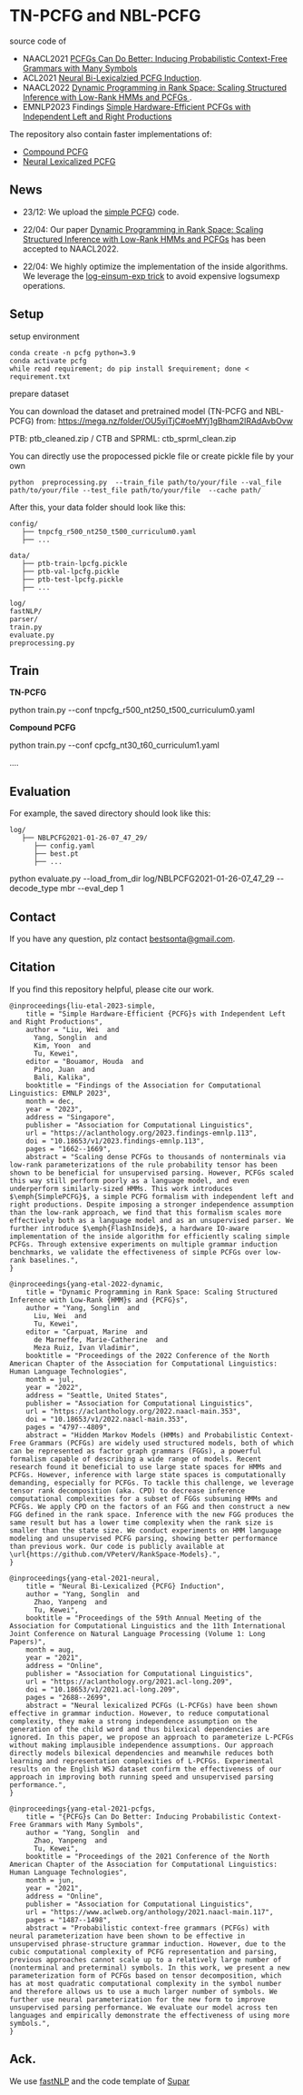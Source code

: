 # TN-PCFG and NBL-PCFG

source code of  
- NAACL2021 [PCFGs Can Do Better: Inducing Probabilistic Context-Free Grammars with Many Symbols](https://www.aclweb.org/anthology/2021.naacl-main.117.pdf) 
- ACL2021 [Neural Bi-Lexicalzied PCFG Induction](http://faculty.sist.shanghaitech.edu.cn/faculty/tukw/acl21pcfg.pdf).
- NAACL2022 [Dynamic Programming in Rank Space: Scaling Structured Inference with Low-Rank HMMs and PCFGs 
](https://faculty.sist.shanghaitech.edu.cn/faculty/tukw/naacl22rank.pdf).
- EMNLP2023 Findings [Simple Hardware-Efficient PCFGs with Independent Left and Right Productions](https://aclanthology.org/2023.findings-emnlp.113.pdf)

The repository also contain faster implementations of:

-  [Compound PCFG](https://www.aclweb.org/anthology/P19-1228/)
-  [Neural Lexicalized PCFG](https://www.aclweb.org/anthology/2020.tacl-1.42/)


## News
- 23/12: We upload the [simple PCFG](https://aclanthology.org/2023.findings-emnlp.113.pdf)) code.

- 22/04: Our paper [Dynamic Programming in Rank Space: Scaling Structured Inference with Low-Rank HMMs and PCFGs](https://openreview.net/forum?id=KBpfIEHa9Th) has been accepted to NAACL2022.

- 22/04: We highly optimize the implementation of the inside algorithms. We leverage the [log-einsum-exp trick](https://arxiv.org/abs/2004.06231) to avoid expensive logsumexp operations.
           
## Setup

setup environment 

```
conda create -n pcfg python=3.9
conda activate pcfg
while read requirement; do pip install $requirement; done < requirement.txt 
```

prepare dataset

You can download the dataset and pretrained model (TN-PCFG and NBL-PCFG) from:  https://mega.nz/folder/OU5yiTjC#oeMYj1gBhqm2lRAdAvbOvw

PTB:  ptb_cleaned.zip / CTB and SPRML: ctb_sprml_clean.zip

You can directly use the propocessed pickle file or create pickle file by your own

```
python  preprocessing.py  --train_file path/to/your/file --val_file path/to/your/file --test_file path/to/your/file  --cache path/
```

After this, your data folder should look like this:

```
config/
   ├── tnpcfg_r500_nt250_t500_curriculum0.yaml
   ├── ...
  
data/
   ├── ptb-train-lpcfg.pickle    
   ├── ptb-val-lpcfg.pickle
   ├── ptb-test-lpcfg.pickle
   ├── ...
   
log/
fastNLP/
parser/
train.py
evaluate.py
preprocessing.py
```



## Train

**TN-PCFG**

python train.py  --conf tnpcfg_r500_nt250_t500_curriculum0.yaml

**Compound PCFG**

python train.py --conf cpcfg_nt30_t60_curriculum1.yaml

....

## Evaluation

For example, the saved directory should look like this:

```
log/
   ├── NBLPCFG2021-01-26-07_47_29/
   	  ├── config.yaml
   	  ├── best.pt
   	  ├── ...
```

python evaluate.py --load_from_dir log/NBLPCFG2021-01-26-07_47_29  --decode_type mbr --eval_dep 1 


## Contact

If you have any question, plz contact bestsonta@gmail.com. 

## Citation
If you find this repository helpful, please cite our work.


```
@inproceedings{liu-etal-2023-simple,
    title = "Simple Hardware-Efficient {PCFG}s with Independent Left and Right Productions",
    author = "Liu, Wei  and
      Yang, Songlin  and
      Kim, Yoon  and
      Tu, Kewei",
    editor = "Bouamor, Houda  and
      Pino, Juan  and
      Bali, Kalika",
    booktitle = "Findings of the Association for Computational Linguistics: EMNLP 2023",
    month = dec,
    year = "2023",
    address = "Singapore",
    publisher = "Association for Computational Linguistics",
    url = "https://aclanthology.org/2023.findings-emnlp.113",
    doi = "10.18653/v1/2023.findings-emnlp.113",
    pages = "1662--1669",
    abstract = "Scaling dense PCFGs to thousands of nonterminals via low-rank parameterizations of the rule probability tensor has been shown to be beneficial for unsupervised parsing. However, PCFGs scaled this way still perform poorly as a language model, and even underperform similarly-sized HMMs. This work introduces $\emph{SimplePCFG}$, a simple PCFG formalism with independent left and right productions. Despite imposing a stronger independence assumption than the low-rank approach, we find that this formalism scales more effectively both as a language model and as an unsupervised parser. We further introduce $\emph{FlashInside}$, a hardware IO-aware implementation of the inside algorithm for efficiently scaling simple PCFGs. Through extensive experiments on multiple grammar induction benchmarks, we validate the effectiveness of simple PCFGs over low-rank baselines.",
}

@inproceedings{yang-etal-2022-dynamic,
    title = "Dynamic Programming in Rank Space: Scaling Structured Inference with Low-Rank {HMM}s and {PCFG}s",
    author = "Yang, Songlin  and
      Liu, Wei  and
      Tu, Kewei",
    editor = "Carpuat, Marine  and
      de Marneffe, Marie-Catherine  and
      Meza Ruiz, Ivan Vladimir",
    booktitle = "Proceedings of the 2022 Conference of the North American Chapter of the Association for Computational Linguistics: Human Language Technologies",
    month = jul,
    year = "2022",
    address = "Seattle, United States",
    publisher = "Association for Computational Linguistics",
    url = "https://aclanthology.org/2022.naacl-main.353",
    doi = "10.18653/v1/2022.naacl-main.353",
    pages = "4797--4809",
    abstract = "Hidden Markov Models (HMMs) and Probabilistic Context-Free Grammars (PCFGs) are widely used structured models, both of which can be represented as factor graph grammars (FGGs), a powerful formalism capable of describing a wide range of models. Recent research found it beneficial to use large state spaces for HMMs and PCFGs. However, inference with large state spaces is computationally demanding, especially for PCFGs. To tackle this challenge, we leverage tensor rank decomposition (aka. CPD) to decrease inference computational complexities for a subset of FGGs subsuming HMMs and PCFGs. We apply CPD on the factors of an FGG and then construct a new FGG defined in the rank space. Inference with the new FGG produces the same result but has a lower time complexity when the rank size is smaller than the state size. We conduct experiments on HMM language modeling and unsupervised PCFG parsing, showing better performance than previous work. Our code is publicly available at \url{https://github.com/VPeterV/RankSpace-Models}.",
}

@inproceedings{yang-etal-2021-neural,
    title = "Neural Bi-Lexicalized {PCFG} Induction",
    author = "Yang, Songlin  and
      Zhao, Yanpeng  and
      Tu, Kewei",
    booktitle = "Proceedings of the 59th Annual Meeting of the Association for Computational Linguistics and the 11th International Joint Conference on Natural Language Processing (Volume 1: Long Papers)",
    month = aug,
    year = "2021",
    address = "Online",
    publisher = "Association for Computational Linguistics",
    url = "https://aclanthology.org/2021.acl-long.209",
    doi = "10.18653/v1/2021.acl-long.209",
    pages = "2688--2699",
    abstract = "Neural lexicalized PCFGs (L-PCFGs) have been shown effective in grammar induction. However, to reduce computational complexity, they make a strong independence assumption on the generation of the child word and thus bilexical dependencies are ignored. In this paper, we propose an approach to parameterize L-PCFGs without making implausible independence assumptions. Our approach directly models bilexical dependencies and meanwhile reduces both learning and representation complexities of L-PCFGs. Experimental results on the English WSJ dataset confirm the effectiveness of our approach in improving both running speed and unsupervised parsing performance.",
}

@inproceedings{yang-etal-2021-pcfgs,
    title = "{PCFG}s Can Do Better: Inducing Probabilistic Context-Free Grammars with Many Symbols",
    author = "Yang, Songlin  and
      Zhao, Yanpeng  and
      Tu, Kewei",
    booktitle = "Proceedings of the 2021 Conference of the North American Chapter of the Association for Computational Linguistics: Human Language Technologies",
    month = jun,
    year = "2021",
    address = "Online",
    publisher = "Association for Computational Linguistics",
    url = "https://www.aclweb.org/anthology/2021.naacl-main.117",
    pages = "1487--1498",
    abstract = "Probabilistic context-free grammars (PCFGs) with neural parameterization have been shown to be effective in unsupervised phrase-structure grammar induction. However, due to the cubic computational complexity of PCFG representation and parsing, previous approaches cannot scale up to a relatively large number of (nonterminal and preterminal) symbols. In this work, we present a new parameterization form of PCFGs based on tensor decomposition, which has at most quadratic computational complexity in the symbol number and therefore allows us to use a much larger number of symbols. We further use neural parameterization for the new form to improve unsupervised parsing performance. We evaluate our model across ten languages and empirically demonstrate the effectiveness of using more symbols.",
}
```
## Ack.
We use [fastNLP](https://github.com/fastnlp/fastNLP) and the code template of [Supar](https://github.com/yzhangcs/parser)









